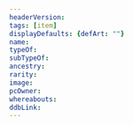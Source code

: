 ```yaml
---
headerVersion: 
tags: [item]
displayDefaults: {defArt: ""}
name: 
typeOf: 
subTypeOf: 
ancestry: 
rarity: 
image: 
pcOwner: 
whereabouts:
ddbLink: 
---
```


